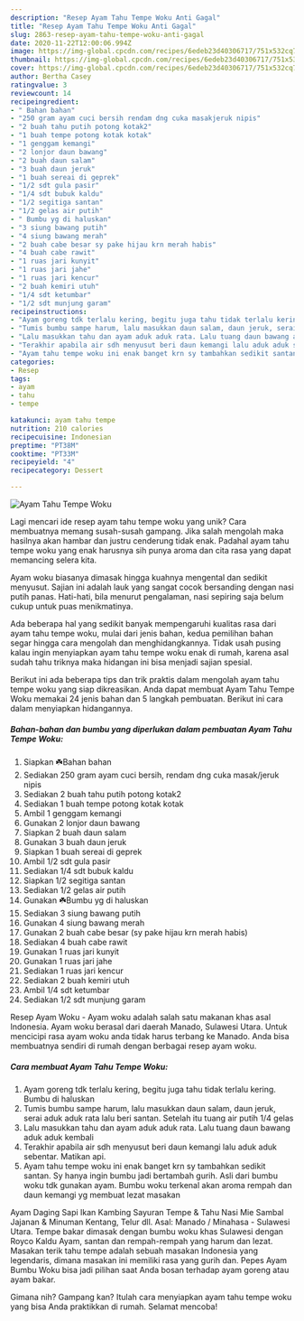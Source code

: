 ```yaml
---
description: "Resep Ayam Tahu Tempe Woku Anti Gagal"
title: "Resep Ayam Tahu Tempe Woku Anti Gagal"
slug: 2863-resep-ayam-tahu-tempe-woku-anti-gagal
date: 2020-11-22T12:00:06.994Z
image: https://img-global.cpcdn.com/recipes/6edeb23d40306717/751x532cq70/ayam-tahu-tempe-woku-foto-resep-utama.jpg
thumbnail: https://img-global.cpcdn.com/recipes/6edeb23d40306717/751x532cq70/ayam-tahu-tempe-woku-foto-resep-utama.jpg
cover: https://img-global.cpcdn.com/recipes/6edeb23d40306717/751x532cq70/ayam-tahu-tempe-woku-foto-resep-utama.jpg
author: Bertha Casey
ratingvalue: 3
reviewcount: 14
recipeingredient:
- " Bahan bahan"
- "250 gram ayam cuci bersih rendam dng cuka masakjeruk nipis"
- "2 buah tahu putih potong kotak2"
- "1 buah tempe potong kotak kotak"
- "1 genggam kemangi"
- "2 lonjor daun bawang"
- "2 buah daun salam"
- "3 buah daun jeruk"
- "1 buah sereai di geprek"
- "1/2 sdt gula pasir"
- "1/4 sdt bubuk kaldu"
- "1/2 segitiga santan"
- "1/2 gelas air putih"
- " Bumbu yg di haluskan"
- "3 siung bawang putih"
- "4 siung bawang merah"
- "2 buah cabe besar sy pake hijau krn merah habis"
- "4 buah cabe rawit"
- "1 ruas jari kunyit"
- "1 ruas jari jahe"
- "1 ruas jari kencur"
- "2 buah kemiri utuh"
- "1/4 sdt ketumbar"
- "1/2 sdt munjung garam"
recipeinstructions:
- "Ayam goreng tdk terlalu kering, begitu juga tahu tidak terlalu kering. Bumbu di haluskan"
- "Tumis bumbu sampe harum, lalu masukkan daun salam, daun jeruk, serai aduk aduk rata lalu beri santan. Setelah itu tuang air putih 1/4 gelas"
- "Lalu masukkan tahu dan ayam aduk aduk rata. Lalu tuang daun bawang aduk aduk kembali"
- "Terakhir apabila air sdh menyusut beri daun kemangi lalu aduk aduk sebentar. Matikan api."
- "Ayam tahu tempe woku ini enak banget krn sy tambahkan sedikit santan. Sy hanya ingin bumbu jadi bertambah gurih. Asli dari bumbu woku tdk gunakan ayam. Bumbu woku terkenal akan aroma rempah dan daun kemangi yg membuat lezat masakan"
categories:
- Resep
tags:
- ayam
- tahu
- tempe

katakunci: ayam tahu tempe 
nutrition: 210 calories
recipecuisine: Indonesian
preptime: "PT38M"
cooktime: "PT33M"
recipeyield: "4"
recipecategory: Dessert

---
```



![Ayam Tahu Tempe Woku](https://img-global.cpcdn.com/recipes/6edeb23d40306717/751x532cq70/ayam-tahu-tempe-woku-foto-resep-utama.jpg)

Lagi mencari ide resep ayam tahu tempe woku yang unik? Cara membuatnya memang susah-susah gampang. Jika salah mengolah maka hasilnya akan hambar dan justru cenderung tidak enak. Padahal ayam tahu tempe woku yang enak harusnya sih punya aroma dan cita rasa yang dapat memancing selera kita.

Ayam woku biasanya dimasak hingga kuahnya mengental dan sedikit menyusut. Sajian ini adalah lauk yang sangat cocok bersanding dengan nasi putih panas. Hati-hati, bila menurut pengalaman, nasi sepiring saja belum cukup untuk puas menikmatinya.

Ada beberapa hal yang sedikit banyak mempengaruhi kualitas rasa dari ayam tahu tempe woku, mulai dari jenis bahan, kedua pemilihan bahan segar hingga cara mengolah dan menghidangkannya. Tidak usah pusing kalau ingin menyiapkan ayam tahu tempe woku enak di rumah, karena asal sudah tahu triknya maka hidangan ini bisa menjadi sajian spesial.


Berikut ini ada beberapa tips dan trik praktis dalam mengolah ayam tahu tempe woku yang siap dikreasikan. Anda dapat membuat Ayam Tahu Tempe Woku memakai 24 jenis bahan dan 5 langkah pembuatan. Berikut ini cara dalam menyiapkan hidangannya.

<!--inarticleads1-->

##### Bahan-bahan dan bumbu yang diperlukan dalam pembuatan Ayam Tahu Tempe Woku:

1. Siapkan  ☘️Bahan bahan
1. Sediakan 250 gram ayam cuci bersih, rendam dng cuka masak/jeruk nipis
1. Sediakan 2 buah tahu putih potong kotak2
1. Sediakan 1 buah tempe potong kotak kotak
1. Ambil 1 genggam kemangi
1. Gunakan 2 lonjor daun bawang
1. Siapkan 2 buah daun salam
1. Gunakan 3 buah daun jeruk
1. Siapkan 1 buah sereai di geprek
1. Ambil 1/2 sdt gula pasir
1. Sediakan 1/4 sdt bubuk kaldu
1. Siapkan 1/2 segitiga santan
1. Sediakan 1/2 gelas air putih
1. Gunakan  ☘️Bumbu yg di haluskan
1. Sediakan 3 siung bawang putih
1. Gunakan 4 siung bawang merah
1. Gunakan 2 buah cabe besar (sy pake hijau krn merah habis)
1. Sediakan 4 buah cabe rawit
1. Gunakan 1 ruas jari kunyit
1. Gunakan 1 ruas jari jahe
1. Sediakan 1 ruas jari kencur
1. Sediakan 2 buah kemiri utuh
1. Ambil 1/4 sdt ketumbar
1. Sediakan 1/2 sdt munjung garam


Resep Ayam Woku - Ayam woku adalah salah satu makanan khas asal Indonesia. Ayam woku berasal dari daerah Manado, Sulawesi Utara. Untuk mencicipi rasa ayam woku anda tidak harus terbang ke Manado. Anda bisa membuatnya sendiri di rumah dengan berbagai resep ayam woku. 

<!--inarticleads2-->

##### Cara membuat Ayam Tahu Tempe Woku:

1. Ayam goreng tdk terlalu kering, begitu juga tahu tidak terlalu kering. Bumbu di haluskan
1. Tumis bumbu sampe harum, lalu masukkan daun salam, daun jeruk, serai aduk aduk rata lalu beri santan. Setelah itu tuang air putih 1/4 gelas
1. Lalu masukkan tahu dan ayam aduk aduk rata. Lalu tuang daun bawang aduk aduk kembali
1. Terakhir apabila air sdh menyusut beri daun kemangi lalu aduk aduk sebentar. Matikan api.
1. Ayam tahu tempe woku ini enak banget krn sy tambahkan sedikit santan. Sy hanya ingin bumbu jadi bertambah gurih. Asli dari bumbu woku tdk gunakan ayam. Bumbu woku terkenal akan aroma rempah dan daun kemangi yg membuat lezat masakan


Ayam Daging Sapi Ikan Kambing Sayuran Tempe &amp; Tahu Nasi Mie Sambal Jajanan &amp; Minuman Kentang, Telur dll. Asal: Manado / Minahasa - Sulawesi Utara. Tempe bakar dimasak dengan bumbu woku khas Sulawesi dengan Royco Kaldu Ayam, santan dan rempah-rempah yang harum dan lezat. Masakan terik tahu tempe adalah sebuah masakan Indonesia yang legendaris, dimana masakan ini memiliki rasa yang gurih dan. Pepes Ayam Bumbu Woku bisa jadi pilihan saat Anda bosan terhadap ayam goreng atau ayam bakar. 

Gimana nih? Gampang kan? Itulah cara menyiapkan ayam tahu tempe woku yang bisa Anda praktikkan di rumah. Selamat mencoba!
